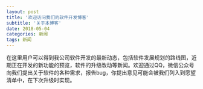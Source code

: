 ```yaml
---
layout: post
title: '欢迎访问我们的软件开发博客'
subtitle: '关于本博客'
date: 2018-05-04
categories: 新闻
tags: 新闻
---
```


在这里用户可以得到我公司软件开发的最新动态，包括软件发展规划的路线图，近期正在开发的新功能的预览，软件的升级改动等新闻。欢迎通过QQ，微信公众号向我们提出关于软件的各种需求，报告bug，你提出意见可能会被我们列入到愿望清单中，在下次升级时实现。